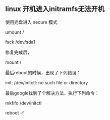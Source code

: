 ## linux 开机进入initramfs无法开机

使用光盘进入 secure 模式

umount /

fsck /dev/sda1

修复完成后，

mount /

最后reboot的时候，出现了下列错误：

init: /dev/initctl: no such file or directory

最后google找到了个解决方法，执行下列命令：

mkfifo /dev/initctl

reboot -f
